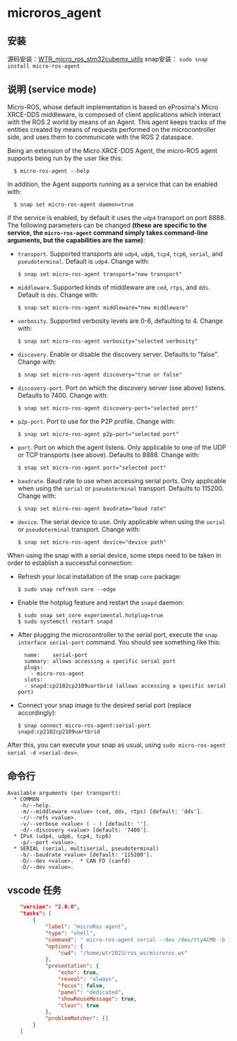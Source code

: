 # microros_agent
## 安装
源码安装：[WTR_micro_ros_stm32cubemx_utils](https://github.com/WTR2023/WTR_micro_ros_stm32cubemx_utils)
snap安装： `sudo snap install micro-ros-agent`
## 说明 (service mode)

  Micro-ROS, whose default implementation is based on eProsima's
  Micro XRCE-DDS middleware, is composed of client applications
  which interact with the ROS 2 world by means of an Agent.
  This agent keeps tracks of the entities created by means of
  requests performed on the microcontroller side, and uses them
  to communicate with the ROS 2 dataspace.

  Being an extension of the Micro XRCE-DDS Agent, the micro-ROS
  agent supports being run by the user like this:

      $ micro-ros-agent --help

  In addition, the Agent supports running as a service that can be
  enabled with:

      $ snap set micro-ros-agent daemon=true

  If the service is enabled, by default it uses the `udp4` transport on
  port 8888. The following parameters can be changed **(these are
  specific to the service, the `micro-ros-agent` command simply
  takes command-line arguments, but the capabilities are the same)**:

  * `transport`. Supported transports are `udp4`, `udp6`, `tcp4`,
    `tcp6`, `serial`, and `pseudoterminal`. Default is `udp4`. Change
    with:

        $ snap set micro-ros-agent transport="new transport"

  * `middleware`. Supported kinds of middleware are `ced`, `rtps`, and
    `dds`. Default is `dds`. Change with:

        $ snap set micro-ros-agent middleware="new middleware"

  * `verbosity`. Supported verbosity levels are 0-6, defaulting to 4.
    Change with:

        $ snap set micro-ros-agent verbosity="selected verbosity"

  * `discovery`. Enable or disable the discovery server. Defaults to
    "false". Change with:

        $ snap set micro-ros-agent discovery="true or false"

  * `discovery-port`. Port on which the discovery server (see above)
    listens. Defaults to 7400. Change with:

        $ snap set micro-ros-agent discovery-port="selected port"

  * `p2p-port`. Port to use for the P2P profile. Change with:

        $ snap set micro-ros-agent p2p-port="selected port"

  * `port`. Port on which the agent listens. Only applicable to one of
    the UDP or TCP transports (see above). Defaults to 8888. Change with:

        $ snap set micro-ros-agent port="selected port"

  * `baudrate`. Baud rate to use when accessing serial ports. Only
    applicable when using the `serial` or `pseudoterminal` transport.
    Defaults to 115200. Change with:

        $ snap set micro-ros-agent baudrate="baud rate"

  * `device`. The serial device to use. Only applicable when using the
    `serial` or `pseudoterminal` transport. Change with:

        $ snap set micro-ros-agent device="device path"

  When using the snap with a serial device, some steps need to be taken
  in order to establish a successful connection:

  * Refresh your local installation of the snap `core` package:

        $ sudo snap refresh core --edge

  * Enable the hotplug feature and restart the `snapd` daemon:

        $ sudo snap set core experimental.hotplug=true
        $ sudo systemctl restart snapd

  * After plugging the microcontroller to the serial port, execute
    the `snap interface serial-port` command. You should see something
    like this:

          name:    serial-port
          summary: allows accessing a specific serial port
          plugs:
            - micro-ros-agent
          slots:
          - snapd:cp2102cp2109uartbrid (allows accessing a specific serial port)

  * Connect your snap image to the desired serial port (replace accordingly):

        $ snap connect micro-ros-agent:serial-port snapd:cp2102cp2109uartbrid

  After this, you can execute your snap as usual,
  using `sudo micro-ros-agent serial -d <serial-dev>`.

## 命令行
```
Available arguments (per transport):
  * COMMON
    -h/--help.
    -m/--middleware <value> (ced, dds, rtps) [default: 'dds'].
    -r/--refs <value>.
    -v/--verbose <value> ( - ) [default: ''].
    -d/--discovery <value> [default: '7400'].
  * IPvX (udp4, udp6, tcp4, tcp6)
    -p/--port <value>.
  * SERIAL (serial, multiserial, pseudoterminal)
    -b/--baudrate <value> [default: '115200'].
    -D/--dev <value>.  * CAN FD (canfd)
    -D/--dev <value>.
```
## vscode 任务
```json
    "version": "2.0.0",
    "tasks": [
        {
            "label": "microRos agent",
            "type": "shell",
            "command": " micro-ros-agent serial --dev /dev/ttyACM0 -b 1800000",
            "options": {
                "cwd": "/home/wtr2023/ros_ws/microros_ws"
            },
            "presentation": {
                "echo": true,
                "reveal": "always",
                "focus": false,
                "panel": "dedicated",
                "showReuseMessage": true,
                "clear": true
            },
            "problemMatcher": []
        }
    ]
```